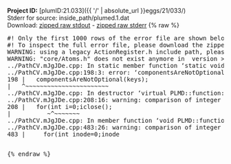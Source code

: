 **Project ID:** [plumID:21.033]({{ '/' | absolute_url }}eggs/21/033/)  
Stderr for source:  inside_path/plumed.1.dat   
Download: [zipped raw stdout](plumed.1.dat.plumed.stdout.txt.zip) - [zipped raw stderr](plumed.1.dat.plumed.stderr.txt.zip) 
{% raw %}
<pre>
#! Only the first 1000 rows of the error file are shown below
#! To inspect the full error file, please download the zipped raw stderr file above
WARNING: using a legacy ActionRegister.h include path, please use <<#include "core/ActionRegister.h">>
WARNING: "core/Atoms.h" does not exist anymore in  version >=2.10, you should change your code.
../PathCV.mJgJDe.cpp: In static member function ‘static void PLMD::function::PathCV::registerKeywords(PLMD::Keywords&)’:
../PathCV.mJgJDe.cpp:198:3: error: ‘componentsAreNotOptional’ was not declared in this scope
198 |   componentsAreNotOptional(keys);
|   ^~~~~~~~~~~~~~~~~~~~~~~~
../PathCV.mJgJDe.cpp: In destructor ‘virtual PLMD::function::PathCV::~PathCV()’:
../PathCV.mJgJDe.cpp:208:16: warning: comparison of integer expressions of different signedness: ‘int’ and ‘unsigned int’ [-Wsign-compare]
208 |   for(int i=0;i<mw_n_;++i){
|               ~^~~~~~
../PathCV.mJgJDe.cpp: In constructor ‘PLMD::function::PathCV::PathCV(const PLMD::ActionOptions&)’:
../PathCV.mJgJDe.cpp:236:16: warning: comparison of integer expressions of different signedness: ‘int’ and ‘unsigned int’ [-Wsign-compare]
236 |   for(int i=0;i<mw_n_;++i){
|               ~^~~~~~
../PathCV.mJgJDe.cpp:259:11: warning: comparison of integer expressions of different signedness: ‘int’ and ‘unsigned int’ [-Wsign-compare]
259 |       if(i==mw_id_) ifiles[i]->close();
|          ~^~~~~~~~
../PathCV.mJgJDe.cpp: In member function ‘void PLMD::function::PathCV::generatePath()’:
../PathCV.mJgJDe.cpp:483:26: warning: comparison of integer expressions of different signedness: ‘int’ and ‘unsigned int’ [-Wsign-compare]
483 |     for(int inode=0;inode<nnodes;inode++){
|                     ~~~~~^~~~~~~
../PathCV.mJgJDe.cpp: In member function ‘void PLMD::function::PathCV::readMultipleWalkers()’:
../PathCV.mJgJDe.cpp:941:16: warning: comparison of integer expressions of different signedness: ‘int’ and ‘unsigned int’ [-Wsign-compare]
941 |   for(int i=0;i<mw_n_;++i){
|               ~^~~~~~
../PathCV.mJgJDe.cpp:942:9: warning: comparison of integer expressions of different signedness: ‘int’ and ‘unsigned int’ [-Wsign-compare]
942 |     if(i==mw_id_) continue;
|        ~^~~~~~~~
../PathCV.mJgJDe.cpp:957:5: error: invalid use of incomplete type ‘class PLMD::Communicator’
957 |     comm.Barrier();
|     ^~~~
In file included from /home/runner/opt/include/plumed/function/../core/../tools/OFile.h:25,
from /home/runner/opt/include/plumed/function/../core/../tools/Log.h:25,
from /home/runner/opt/include/plumed/function/../core/Action.h:30,
from /home/runner/opt/include/plumed/function/../core/ActionWithValue.h:25,
from /home/runner/opt/include/plumed/function/Function.h:25,
from ../PathCV.mJgJDe.cpp:22:
/home/runner/opt/include/plumed/function/../core/../tools/FileBase.h:29:7: note: forward declaration of ‘class PLMD::Communicator’
29 | class Communicator;
|       ^~~~~~~~~~~~
../PathCV.mJgJDe.cpp:958:5: error: invalid use of incomplete type ‘class PLMD::Communicator’
958 |     multi_sim_comm.Barrier();
|     ^~~~~~~~~~~~~~
/home/runner/opt/include/plumed/function/../core/../tools/FileBase.h:29:7: note: forward declaration of ‘class PLMD::Communicator’
29 | class Communicator;
|       ^~~~~~~~~~~~
terminate called after throwing an instance of 'PLMD::Plumed::ExceptionError'
what():
(core/PlumedMain.cpp:1502) void PLMD::PlumedMain::load(const std::string&)
An error happened while executing command env PLUMED_ROOT='/home/runner/opt/lib/plumed' PLUMED_VERSION='2.10.0' PLUMED_HTMLDIR='/home/runner/opt/share/doc/plumed' PLUMED_INCLUDEDIR='/home/runner/opt/include' PLUMED_PROGRAM_NAME='plumed' PLUMED_IS_INSTALLED='yes' "/home/runner/opt/lib/plumed"/scripts/mklib.sh -n -o ./../PathCV.2.10.0.so ../PathCV.cpp

[pkrvm7jw40e0xgp:09916] *** Process received signal ***
[pkrvm7jw40e0xgp:09916] Signal: Aborted (6)
[pkrvm7jw40e0xgp:09916] Signal code:  (-6)
[pkrvm7jw40e0xgp:09916] [ 0] /lib/x86_64-linux-gnu/libc.so.6(+0x45330)[0x7ff7b5845330]
[pkrvm7jw40e0xgp:09916] [ 1] /lib/x86_64-linux-gnu/libc.so.6(pthread_kill+0x11c)[0x7ff7b589eb2c]
[pkrvm7jw40e0xgp:09916] [ 2] /lib/x86_64-linux-gnu/libc.so.6(gsignal+0x1e)[0x7ff7b584527e]
[pkrvm7jw40e0xgp:09916] [ 3] /lib/x86_64-linux-gnu/libc.so.6(abort+0xdf)[0x7ff7b58288ff]
[pkrvm7jw40e0xgp:09916] [ 4] /lib/x86_64-linux-gnu/libstdc++.so.6(+0xa5ff5)[0x7ff7b5ca5ff5]
[pkrvm7jw40e0xgp:09916] [ 5] /lib/x86_64-linux-gnu/libstdc++.so.6(+0xbb0da)[0x7ff7b5cbb0da]
[pkrvm7jw40e0xgp:09916] [ 6] /lib/x86_64-linux-gnu/libstdc++.so.6(_ZSt10unexpectedv+0x0)[0x7ff7b5ca5a55]
[pkrvm7jw40e0xgp:09916] [ 7] /lib/x86_64-linux-gnu/libstdc++.so.6(+0xa5a6f)[0x7ff7b5ca5a6f]
[pkrvm7jw40e0xgp:09916] [ 8] plumed(+0x146dd)[0x5634b9d806dd]
[pkrvm7jw40e0xgp:09916] [ 9] /lib/x86_64-linux-gnu/libc.so.6(+0x2a1ca)[0x7ff7b582a1ca]
[pkrvm7jw40e0xgp:09916] [10] /lib/x86_64-linux-gnu/libc.so.6(__libc_start_main+0x8b)[0x7ff7b582a28b]
[pkrvm7jw40e0xgp:09916] [11] plumed(+0x15365)[0x5634b9d81365]
[pkrvm7jw40e0xgp:09916] *** End of error message ***
</pre>
{% endraw %}
